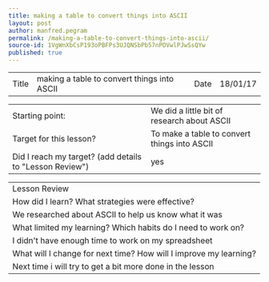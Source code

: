 ```yaml
---
title: making a table to convert things into ASCII
layout: post
author: manfred.pegram
permalink: /making-a-table-to-convert-things-into-ascii/
source-id: 1VgWnXbCsP193oPBFPs3UJQNSbPb57nPOVwlPJwSsQYw
published: true
---
```

<table>
  <tr>
    <td>Title</td>
    <td>making a table to convert things into ASCII</td>
    <td>Date</td>
    <td>18/01/17</td>
  </tr>
</table>


<table>
  <tr>
    <td>Starting point:</td>
    <td>We did a little bit of research about ASCII</td>
  </tr>
  <tr>
    <td>Target for this lesson?</td>
    <td>To make a table to convert things into ASCII</td>
  </tr>
  <tr>
    <td>Did I reach my target? 
(add details to "Lesson Review")</td>
    <td>yes</td>
  </tr>
</table>


<table>
  <tr>
    <td>Lesson Review</td>
  </tr>
  <tr>
    <td>How did I learn? What strategies were effective? </td>
  </tr>
  <tr>
    <td>We researched about ASCII to help us know what it was</td>
  </tr>
  <tr>
    <td>What limited my learning? Which habits do I need to work on? </td>
  </tr>
  <tr>
    <td>I didn't have enough time to work on my spreadsheet</td>
  </tr>
  <tr>
    <td>What will I change for next time? How will I improve my learning?</td>
  </tr>
  <tr>
    <td>Next time i will try to get a bit more done in the lesson</td>
  </tr>
</table>


